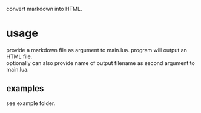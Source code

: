 
convert markdown into HTML.

# usage  
provide a markdown file as argument to main.lua. program will output an HTML file.  
optionally can also provide name of output filename as second argument to main.lua.  

## examples  
see example folder.


